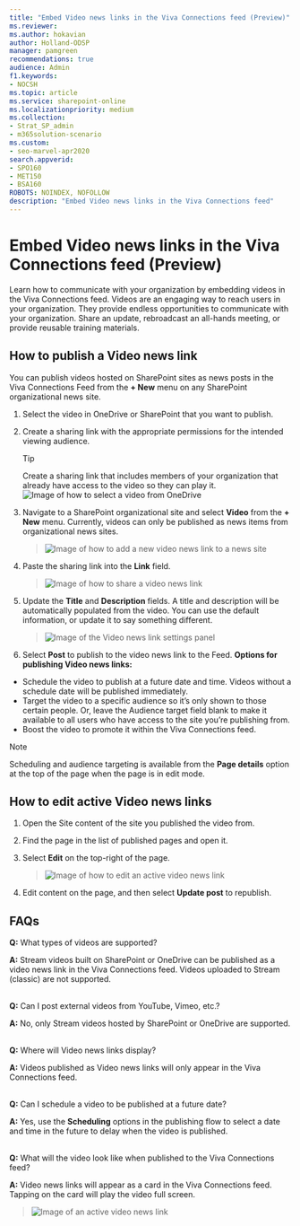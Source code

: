 ```yaml
---
title: "Embed Video news links in the Viva Connections feed (Preview)"
ms.reviewer: 
ms.author: hokavian
author: Holland-ODSP
manager: pamgreen
recommendations: true
audience: Admin
f1.keywords:
- NOCSH
ms.topic: article
ms.service: sharepoint-online
ms.localizationpriority: medium
ms.collection:  
- Strat_SP_admin
- m365solution-scenario
ms.custom:
- seo-marvel-apr2020
search.appverid:
- SPO160
- MET150
- BSA160
ROBOTS: NOINDEX, NOFOLLOW
description: "Embed Video news links in the Viva Connections feed"
---
```


# Embed Video news links in the Viva Connections feed (Preview)
  
Learn how to communicate with your organization by embedding videos in the Viva Connections feed.
Videos are an engaging way to reach users in your organization. They provide endless opportunities to communicate with your organization. Share an update, rebroadcast an all-hands meeting, or provide reusable training materials.
 
## How to publish a Video news link
You can publish videos hosted on SharePoint sites as news posts in the Viva Connections Feed from the **+ New** menu on any SharePoint organizational news site.  
1.  Select the video in OneDrive or SharePoint that you want to publish.
2.  Create a sharing link with the appropriate permissions for the intended viewing audience.  

    > [!TIP] 
    > Create a sharing link that includes members of your organization that already have access to the video so they can play it.
    > ![Image of how to select a video from OneDrive](media/select-video.png)

3. Navigate to a SharePoint organizational site and select **Video** from the **+ New** menu.  Currently, videos can only be published as news items from organizational news sites.
    > ![Image of how to add a new video news link to a news site](media/add-video-link.png)

4.  Paste the sharing link into the **Link** field.
    > ![Image of how to share a video news link](media/save-video-news-link.png)

5.  Update the **Title** and **Description** fields. A title and description will be automatically populated from the video. You can use the default information, or update it to say something different.
    > ![Image of the Video news link settings panel](media/video-news-link-panel-2.png)

6.  Select **Post** to publish to the video news link to the Feed.
**Options for publishing Video news links:**
-  Schedule the video to publish at a future date and time. Videos without a schedule date will be published immediately.
- Target the video to a specific audience so it’s only shown to those certain people. Or, leave the Audience target field blank to make it available to all users who have access to the site you’re publishing from.
- Boost the video to promote it within the Viva Connections feed.

> [!NOTE] 
> Scheduling and audience targeting is available from the **Page details** option at the top of the page when the page is in edit mode.

## How to edit active Video news links

1.  Open the Site content of the site you published the video from.
2.  Find the page in the list of published pages and open it.
3.  Select **Edit** on the top-right of the page.
    > ![Image of how to edit an active video news link](media/video-link-edit.png)
 
4.  Edit content on the page, and then select **Update post** to republish.


## FAQs

**Q:** What types of videos are supported? 
<br>

**A:** Stream videos built on SharePoint or OneDrive can be published as a video news link in the Viva Connections feed.  Videos uploaded to Stream (classic) are not supported. 
<br>
<br>

**Q:** Can I post external videos from YouTube, Vimeo, etc.?
<br>

**A:** No, only Stream videos hosted by SharePoint or OneDrive are supported.
<br>
<br>

**Q:** Where will Video news links display?
<br>

**A:** Videos published as Video news links will only appear in the Viva Connections feed.
<br>
<br>

**Q:** Can I schedule a video to be published at a future date?
<br>

**A:** Yes, use the **Scheduling** options in the publishing flow to select a date and time in the future to delay when the video is published.
<br>
<br>

**Q:** What will the video look like when published to the Viva Connections feed?
<br>

**A:** Video news links will appear as a card in the Viva Connections feed. Tapping on the card will play the video full screen.
> ![Image of an active video news link](media/active-video-link.png)